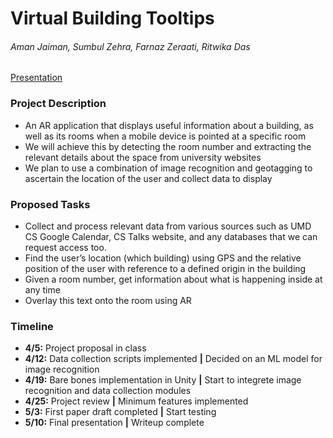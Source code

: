 <!-- ## Final Project

You can use the [editor on GitHub](https://github.com/farnazzam/XR-project-website/edit/gh-pages/index.md) to maintain and preview the content for your website in Markdown files.

Whenever you commit to this repository, GitHub Pages will run [Jekyll](https://jekyllrb.com/) to rebuild the pages in your site, from the content in your Markdown files. -->

# Virtual Building Tooltips
###### Aman Jaiman, Sumbul Zehra, Farnaz Zeraati, Ritwika Das
[Presentation](https://docs.google.com/presentation/d/1Bztp2UJnDw6TRqjuL7550aXXU6J9cCZqEfkZBm0jnSY/edit?usp=sharing)

### Project Description
- An AR application that displays useful information about a building, as well as its rooms when a mobile device is pointed at a specific room
- We will achieve this by detecting the room number and extracting the relevant details about the space from university websites
- We plan to use a combination of image recognition and geotagging to ascertain the location of the user and collect data to display

### Proposed Tasks
- Collect and process relevant data from various sources such as  UMD CS Google Calendar, CS Talks website,  and any  databases that we can request access too.
- Find the user’s location (which building)  using GPS and the relative position  of the user with reference to a defined origin in the building
- Given a room number, get information about what is happening inside at any time
- Overlay this text onto the room using AR

### Timeline
* <b>4/5:</b> Project proposal in class
* <b>4/12:</b> Data collection scripts implemented <b>|</b> Decided on an ML model for image recognition
* <b>4/19:</b> Bare bones implementation in Unity <b>|</b> Start to integrete image recognition and data collection modules
* <b>4/25:</b> Project review <b>|</b> Minimum features implemented
* <b>5/3:</b> First paper draft completed <b>|</b> Start testing
* <b>5/10:</b> Final presentation <b>|</b> Writeup complete
